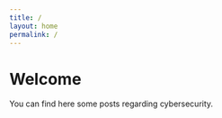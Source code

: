 ```yaml
---
title: /
layout: home
permalink: /
---
```



# Welcome

You can find here some posts regarding cybersecurity.
